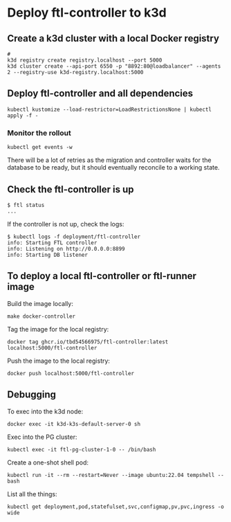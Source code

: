 # Deploy ftl-controller to k3d

## Create a k3d cluster with a local Docker registry

```
# 
k3d registry create registry.localhost --port 5000
k3d cluster create --api-port 6550 -p "8892:80@loadbalancer" --agents 2 --registry-use k3d-registry.localhost:5000
```

## Deploy ftl-controller and all dependencies

```
kubectl kustomize --load-restrictor=LoadRestrictionsNone | kubectl apply -f -
```

### Monitor the rollout

```
kubectl get events -w
```

There will be a lot of retries as the migration and controller waits
for the database to be ready, but it should eventually reconcile to a working state.

## Check the ftl-controller is up

```
$ ftl status
...
```

If the controller is not up, check the logs:

```
$ kubectl logs -f deployment/ftl-controller
info: Starting FTL controller
info: Listening on http://0.0.0.0:8899
info: Starting DB listener
```

## To deploy a local ftl-controller or ftl-runner image

Build the image locally:

```
make docker-controller
```

Tag the image for the local registry:
```
docker tag ghcr.io/tbd54566975/ftl-controller:latest localhost:5000/ftl-controller
```

Push the image to the local registry:
```
docker push localhost:5000/ftl-controller
```

## Debugging

To exec into the k3d node:
```
docker exec -it k3d-k3s-default-server-0 sh
```

Exec into the PG cluster:

```
kubectl exec -it ftl-pg-cluster-1-0 -- /bin/bash
```

Create a one-shot shell pod:

```
kubectl run -it --rm --restart=Never --image ubuntu:22.04 tempshell -- bash
```

List all the things:

```
kubectl get deployment,pod,statefulset,svc,configmap,pv,pvc,ingress -o wide
```